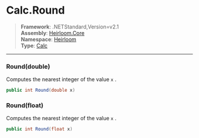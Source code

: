 # Calc.Round

> **Framework**: .NETStandard,Version=v2.1  
> **Assembly**: [Heirloom.Core][0]  
> **Namespace**: [Heirloom][0]  
> **Type**: [Calc][1]  

--------------------------------------------------------------------------------

### Round(double)

Computes the nearest integer of the value `x` .

```cs
public int Round(double x)
```

### Round(float)

Computes the nearest integer of the value `x` .

```cs
public int Round(float x)
```

[0]: ..\Heirloom.Core.md
[1]: Heirloom.Calc.md

